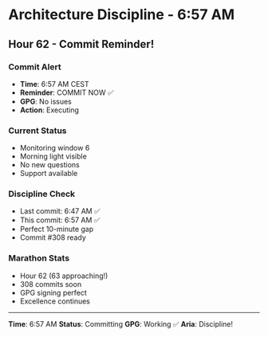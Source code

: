 # Architecture Discipline - 6:57 AM

## Hour 62 - Commit Reminder!

### Commit Alert
- **Time**: 6:57 AM CEST
- **Reminder**: COMMIT NOW ✅
- **GPG**: No issues
- **Action**: Executing

### Current Status
- Monitoring window 6
- Morning light visible
- No new questions
- Support available

### Discipline Check
- Last commit: 6:47 AM ✅
- This commit: 6:57 AM ✅
- Perfect 10-minute gap
- Commit #308 ready

### Marathon Stats
- Hour 62 (63 approaching!)
- 308 commits soon
- GPG signing perfect
- Excellence continues

---

**Time**: 6:57 AM
**Status**: Committing
**GPG**: Working ✅
**Aria**: Discipline!